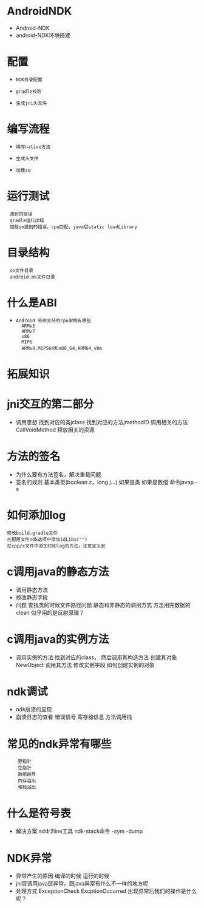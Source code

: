 # AndroidNDK
* Android-NDK
* android-NDK环境搭建
# 配置
*     NDK目录配置
*     gradle校验
*     生成jni头文件
				
# 编写流程
*     编写native方法
*     生成头文件
*     加载so
				
# 运行测试
     遇到的错误
     gradle运行出错
     加载so遇到的错误，cpu匹配，java层static loadLibrary

# 目录结构
     so文件目录
     android.mk文件目录

# 什么是ABI
*     Android 系统支持的cpu架构有哪些
        ARMv5
        ARMv7
        x86
        MIPS
        ARMv8,MIPS64和x86_64,ARM64_v8a
# 拓展知识

# jni交互的第二部分
* 调用思想
 	找到对应的类jclass
 	找到对应的方法jmethodID
 	调用相关的方法CallVoidMethod
 	释放相关的资源
# 方法的签名
* 	为什么要有方法签名，解决重载问题
* 	签名的规则
 	基本类型(boolean z，long j...)
 	如果是类
 	如果是数组
 	命令javap -s
# 如何添加log
 	修改build.gradle文件
 	在配置文件ndk选项中添加idLibs("")
 	在cpp/c文件中添加打印log的方法，注意定义宏
# c调用java的静态方法
* 	调用静态方法
* 	修改静态字段
* 	问题
        查找类的时候文件路径问题
 	静态和非静态的调用方式
 	方法用完数据的clean
 	似乎用的是反射原理？
# c调用java的实例方法
* 	调用实例的方法
 	   找到对应的class，
 	   然后调用其构造方法
 	   创建其对象NewObject
 	   调用其方法
           修改实例字段
           如何创建实例的对象
      
# ndk调试
* 	ndk崩溃的显现
* 	崩溃日志的查看
 		错误信号
 		寄存器信息
 		方法调用栈
# 常见的ndk异常有哪些
 		野指针
 		空指针
 		数组越界
 		内存溢出
 		堆栈溢出
# 什么是符号表
* 解决方案
 	addr2line工具
	ndk-stack命令
 		-sym
 		-dump
# NDK异常
* 	异常产生的原因
 		编译的时候
 		运行的时候
* 	jni层调用java层异常，跟java异常有什么不一样的地方呢
* 	处理方式
			ExceptionCheck
			ExcptionOccurred
			出现异常后我们的操作是什么呢？
